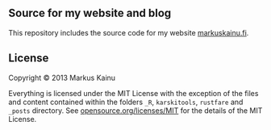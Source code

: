## Source for my website and blog

This repository includes the source code for my website [markuskainu.fi](http://markuskainu.fi/). 

## License

Copyright © 2013 Markus Kainu

Everything is licensed under the MIT License with the exception of the files and content contained within the folders `_R`, `karskitools`, `rustfare` and `_posts`  directory. See [opensource.org/licenses/MIT](http://opensource.org/licenses/MIT) for the details of the MIT License.
